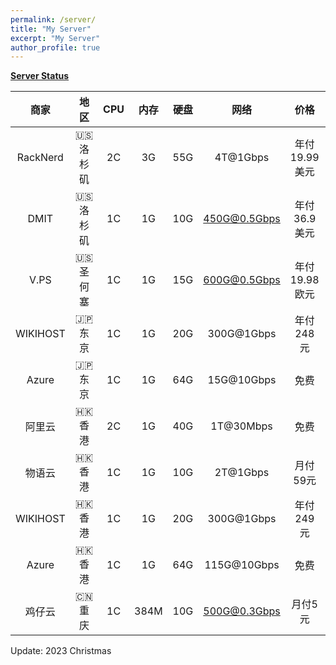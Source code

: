```yaml
---
permalink: /server/
title: "My Server"
excerpt: "My Server"
author_profile: true
---
```


**[Server Status](https://status.yfluo.me)**

|商家|地区|CPU|内存|硬盘|网络|价格|备注|
|:--:|:--:|:--:|:--:|:--:|:--:|:--:|:--:|
|RackNerd|🇺🇸 洛杉矶|2C|3G|55G|4T@1Gbps|年付19.99美元|洛杉矶DC02|
|DMIT|🇺🇸 洛杉矶|1C|1G|10G|450G@0.5Gbps|年付36.9美元|三网CN2GIA|
|V.PS|🇺🇸 圣何塞|1C|1G|15G|600G@0.5Gbps|年付19.98欧元|CN2GIA+9929+CMIN2|
|WIKIHOST|🇯🇵 东京|1C|1G|20G|300G@1Gbps|年付248元|三网直连|
|Azure|🇯🇵 东京|1C|1G|64G|15G@10Gbps|免费|Azure100|
|阿里云|🇭🇰 香港|2C|1G|40G|1T@30Mbps|免费|4837+CMI|
|物语云|🇭🇰 香港|1C|1G|10G|2T@1Gbps|月付59元|三网CMI|
|WIKIHOST|🇭🇰 香港|1C|1G|20G|300G@1Gbps|年付249元|移动CMI|
|Azure|🇭🇰 香港|1C|1G|64G|115G@10Gbps|免费|Azure100|
|鸡仔云|🇨🇳 重庆|1C|384M|10G|500G@0.3Gbps|月付5元|IPv6 Only|

Update: 2023 Christmas
